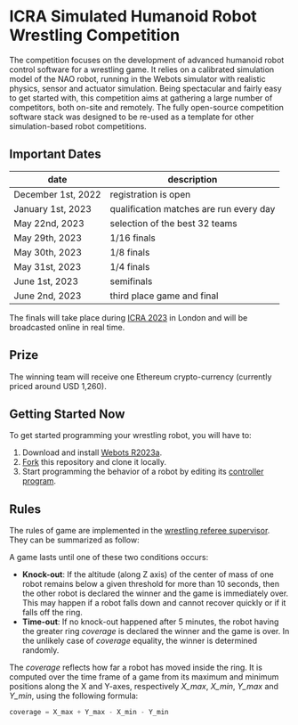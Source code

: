 # ICRA Simulated Humanoid Robot Wrestling Competition

The competition focuses on the development of advanced humanoid robot control software for a wrestling game. It relies on a calibrated simulation model of the NAO robot, running in the Webots simulator with realistic physics, sensor and actuator simulation. Being spectacular and fairly easy to get started with, this competition aims at gathering a large number of competitors, both on-site and remotely. The fully open-source competition software stack was designed to be re-used as a template for other simulation-based robot competitions.

## Important Dates

| date               | description                             |
|--------------------|-----------------------------------------|
| December 1st, 2022 | registration is open                    |
| January 1st, 2023  | qualification matches are run every day |
| May 22nd, 2023     | selection of the best 32 teams          |
| May 29th, 2023     | 1/16 finals                             |
| May 30th, 2023     | 1/8 finals                              |
| May 31st, 2023     | 1/4 finals                              |
| June 1st, 2023     | semifinals                              |
| June 2nd, 2023     | third place game and final              |

The finals will take place during [ICRA 2023](https://www.icra2023.org) in London and will be broadcasted online in real time.

## Prize

The winning team will receive one Ethereum crypto-currency (currently priced around USD 1,260).

## Getting Started Now

To get started programming your wrestling robot, you will have to:

1. Download and install [Webots R2023a](https://github.com/cyberbotics/webots/releases/tag/R2023a).
2. [Fork](https://github.com/cyberbotics/wrestling/fork) this repository and clone it locally.
3. Start programming the behavior of a robot by editing its [controller program](controllers/wrestler_red/wrestler_red.py).

## Rules

The rules of game are implemented in the [wrestling referee supervisor](controllers/wrestling_referee/wrestling_referee.py).
They can be summarized as follow:

A game lasts until one of these two conditions occurs:
- **Knock-out**: If the altitude (along Z axis) of the center of mass of one robot remains below a given threshold for more than 10 seconds, then the other robot is declared the winner and the game is immediately over. This may happen if a robot falls down and cannot recover quickly or if it falls off the ring.
- **Time-out**: If no knock-out happened after 5 minutes, the robot having the greater ring *coverage* is declared the winner and the game is over. In the unlikely case of *coverage* equality, the winner is determined randomly. 

The *coverage* reflects how far a robot has moved inside the ring. It is computed over the time frame of a game from its maximum and minimum positions along the X and Y-axes, respectively *X_max*, *X_min*, *Y_max* and *Y_min*, using the following formula:

```python
coverage = X_max + Y_max - X_min - Y_min
```

